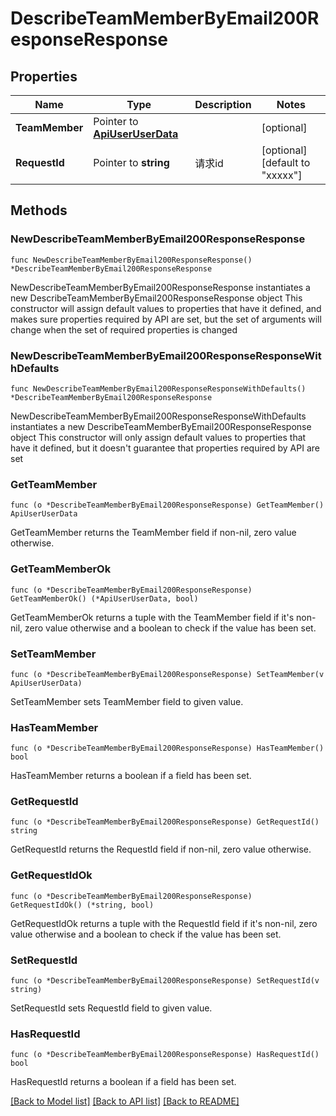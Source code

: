 # DescribeTeamMemberByEmail200ResponseResponse

## Properties

Name | Type | Description | Notes
------------ | ------------- | ------------- | -------------
**TeamMember** | Pointer to [**ApiUserUserData**](ApiUserUserData.md) |  | [optional] 
**RequestId** | Pointer to **string** | 请求id | [optional] [default to "xxxxx"]

## Methods

### NewDescribeTeamMemberByEmail200ResponseResponse

`func NewDescribeTeamMemberByEmail200ResponseResponse() *DescribeTeamMemberByEmail200ResponseResponse`

NewDescribeTeamMemberByEmail200ResponseResponse instantiates a new DescribeTeamMemberByEmail200ResponseResponse object
This constructor will assign default values to properties that have it defined,
and makes sure properties required by API are set, but the set of arguments
will change when the set of required properties is changed

### NewDescribeTeamMemberByEmail200ResponseResponseWithDefaults

`func NewDescribeTeamMemberByEmail200ResponseResponseWithDefaults() *DescribeTeamMemberByEmail200ResponseResponse`

NewDescribeTeamMemberByEmail200ResponseResponseWithDefaults instantiates a new DescribeTeamMemberByEmail200ResponseResponse object
This constructor will only assign default values to properties that have it defined,
but it doesn't guarantee that properties required by API are set

### GetTeamMember

`func (o *DescribeTeamMemberByEmail200ResponseResponse) GetTeamMember() ApiUserUserData`

GetTeamMember returns the TeamMember field if non-nil, zero value otherwise.

### GetTeamMemberOk

`func (o *DescribeTeamMemberByEmail200ResponseResponse) GetTeamMemberOk() (*ApiUserUserData, bool)`

GetTeamMemberOk returns a tuple with the TeamMember field if it's non-nil, zero value otherwise
and a boolean to check if the value has been set.

### SetTeamMember

`func (o *DescribeTeamMemberByEmail200ResponseResponse) SetTeamMember(v ApiUserUserData)`

SetTeamMember sets TeamMember field to given value.

### HasTeamMember

`func (o *DescribeTeamMemberByEmail200ResponseResponse) HasTeamMember() bool`

HasTeamMember returns a boolean if a field has been set.

### GetRequestId

`func (o *DescribeTeamMemberByEmail200ResponseResponse) GetRequestId() string`

GetRequestId returns the RequestId field if non-nil, zero value otherwise.

### GetRequestIdOk

`func (o *DescribeTeamMemberByEmail200ResponseResponse) GetRequestIdOk() (*string, bool)`

GetRequestIdOk returns a tuple with the RequestId field if it's non-nil, zero value otherwise
and a boolean to check if the value has been set.

### SetRequestId

`func (o *DescribeTeamMemberByEmail200ResponseResponse) SetRequestId(v string)`

SetRequestId sets RequestId field to given value.

### HasRequestId

`func (o *DescribeTeamMemberByEmail200ResponseResponse) HasRequestId() bool`

HasRequestId returns a boolean if a field has been set.


[[Back to Model list]](../README.md#documentation-for-models) [[Back to API list]](../README.md#documentation-for-api-endpoints) [[Back to README]](../README.md)


